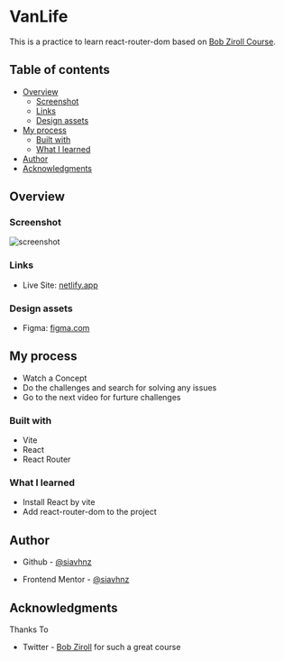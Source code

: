# VanLife

This is a practice to learn react-router-dom based on [Bob Ziroll Course](https://scrimba.com/learn/reactrouter6).

## Table of contents

- [Overview](#overview)
  - [Screenshot](#screenshot)
  - [Links](#links)
  - [Design assets](#design-assets)
- [My process](#my-process)
  - [Built with](#built-with)
  - [What I learned](#what-i-learned)
- [Author](#author)
- [Acknowledgments](#acknowledgments)

## Overview

### Screenshot

![screenshot](./screenshot/screenshot.png)
 
### Links

- Live Site: [netlify.app](https://must-edit-this-url.netlify.app)

### Design assets

- Figma: [figma.com](https://www.figma.com/file/igDA2NiMDhoaIIAqm5EnTq/%23VanLife?node-id=0-1)

## My process
- Watch a Concept
- Do the challenges and search for solving any issues
- Go to the next video for furture challenges

### Built with
  - Vite
  - React
  - React Router


### What I learned
 - Install React by vite
 - Add react-router-dom to the project

## Author

- Github - [@siavhnz](https://www.github.com/siavhnz)

- Frontend Mentor - [@siavhnz](https://www.frontendmentor.io/profile/siavhnz)

## Acknowledgments

Thanks To

- Twitter - [Bob Ziroll](https://www.twiter.com/bobziroll) for such a great course


